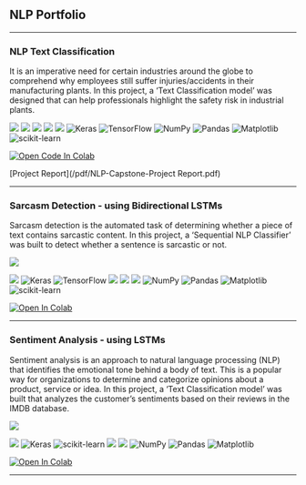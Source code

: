 ## NLP Portfolio
<!-- <img src="images/NLP.jpeg?raw=true"/> -->

---

### NLP Text Classification 

It is an imperative need for certain industries around the globe to comprehend why employees still suffer injuries/accidents in their manufacturing plants. In this project, a ‘Text Classification model’ was designed that can help professionals highlight the safety risk in industrial plants. 

[![](https://img.shields.io/badge/Python-lightslategray?style=plastic&logo=Python&labelColor=white)](#) [![](https://img.shields.io/badge/spaCy-lightslategray?style=plastic&logo=spacy&logoColor=informational&labelColor=white)](#) ![](https://img.shields.io/badge/NLPAug-lightslategray?style=plastic) ![](https://img.shields.io/badge/BERT-lightslategray?style=plastic) ![](https://img.shields.io/badge/GloVe-lightslategray?style=plastic) ![Keras](https://img.shields.io/badge/Keras-lightslategray?style=plastic&logo=Keras&logoColor=%23D00000&labelColor=white) ![TensorFlow](https://img.shields.io/badge/-TensorFlow-lightslategray?style=plastic&logo=TensorFlow&logoColor=%23FF6F00&labelColor=white) ![NumPy](https://img.shields.io/badge/numpy-lightslategray?style=plastic&logo=numpy&logoColor=informational&labelColor=white) ![Pandas](https://img.shields.io/badge/pandas-lightslategray?style=plastic&logo=pandas&logoColor=483D8B&labelColor=white) ![Matplotlib](https://img.shields.io/badge/Matplotlib-lightslategray?style=plastic&logo=Matplotlib&logoColor=008080) ![scikit-learn](https://img.shields.io/badge/scikit--learn-lightslategray?style=plastic&logo=scikit-learn&logoColor=%23F7931E.svg&labelColor=white)

<!--- ![Gradio](https://img.shields.io/badge/Gradio%20UI-lightslategray?style=plastic)
![](https://img.shields.io/badge/Encoder-Decoder-lightslategray?style=plastic&labelColor=white )--->

<a target="_blank" href="https://colab.research.google.com/github/VandanaKaarthik/NLP-Text-Classification/blob/main/NLP_Capstone.ipynb">
  <img src="https://colab.research.google.com/assets/colab-badge.svg" alt="Open Code In Colab"/>
</a> 

[Project Report](/pdf/NLP-Capstone-Project Report.pdf)

---

### Sarcasm Detection - using Bidirectional LSTMs

Sarcasm detection is the automated task of determining whether a piece of text contains sarcastic content. In this project, a ‘Sequential NLP Classifier’ was built to detect whether a sentence is sarcastic or not.

<img src="images/dummy_thumbnail.jpg?raw=true"/>

[![](https://img.shields.io/badge/Python-lightslategray?style=plastic&logo=Python&labelColor=white)](#) ![Keras](https://img.shields.io/badge/Keras-lightslategray?style=plastic&logo=Keras&logoColor=%23D00000&TextColor=%23D00000&labelColor=white) ![TensorFlow](https://img.shields.io/badge/-TensorFlow-lightslategray?style=plastic&logo=TensorFlow&logoColor=%23FF6F00&labelColor=white) ![](https://img.shields.io/badge/Word%20Embeddings-lightslategray?style=plastic) ![](https://img.shields.io/badge/Birectional-LSTMs-lightslategray?style=plastic&labelColor=white) ![](https://img.shields.io/badge/GloVe-lightslategray?style=plastic) ![NumPy](https://img.shields.io/badge/numpy-lightslategray?style=plastic&logo=numpy&logoColor=informational&labelColor=white) ![Pandas](https://img.shields.io/badge/pandas-lightslategray?style=plastic&logo=pandas&logoColor=483D8B&labelColor=white) ![Matplotlib](https://img.shields.io/badge/Matplotlib-lightslategray?style=plastic&logo=Matplotlib&logoColor=008080) ![scikit-learn](https://img.shields.io/badge/scikit--learn-lightslategray?style=plastic&logo=scikit-learn&logoColor=%23F7931E.svg&labelColor=white)


<a target="_blank" href="https://colab.research.google.com/github/VandanaKaarthik/Sarcasm-Detection/blob/main/SentimentAnalysis_SarcasmDetection.ipynb">
  <img src="https://colab.research.google.com/assets/colab-badge.svg" alt="Open In Colab"/>
</a> 

---

### Sentiment Analysis - using LSTMs

Sentiment analysis is an approach to natural language processing (NLP) that identifies the emotional tone behind a body of text. This is a popular way for organizations to determine and categorize opinions about a product, service or idea. In this project, a ‘Text Classification model’ was built that analyzes the customer’s sentiments based on their reviews in the IMDB database. 

<img src="images/dummy_thumbnail.jpg?raw=true"/>

[![](https://img.shields.io/badge/Python-lightslategray?style=plastic&logo=Python&labelColor=white)](#) ![Keras](https://img.shields.io/badge/Keras-lightslategray?style=plastic&logo=Keras&logoColor=%23D00000&TextColor=%23D00000&labelColor=white) ![scikit-learn](https://img.shields.io/badge/scikit--learn-lightslategray?style=plastic&logo=scikit-learn&logoColor=%23F7931E.svg&labelColor=white) ![](https://img.shields.io/badge/Word%20Embeddings-lightslategray?style=plastic) ![](https://img.shields.io/badge/LSTMs-lightslategray?style=plastic) ![NumPy](https://img.shields.io/badge/numpy-lightslategray?style=plastic&logo=numpy&logoColor=informational&labelColor=white) ![Pandas](https://img.shields.io/badge/pandas-lightslategray?style=plastic&logo=pandas&logoColor=483D8B&labelColor=white) ![Matplotlib](https://img.shields.io/badge/Matplotlib-lightslategray?style=plastic&logo=Matplotlib&logoColor=008080)



<a target="_blank" href="https://colab.research.google.com/github/VandanaKaarthik/Sentiment-Analysis/blob/main/SentimentAnalysis_SarcasmDetection.ipynb">
  <img src="https://colab.research.google.com/assets/colab-badge.svg" alt="Open In Colab"/>
</a>

---

